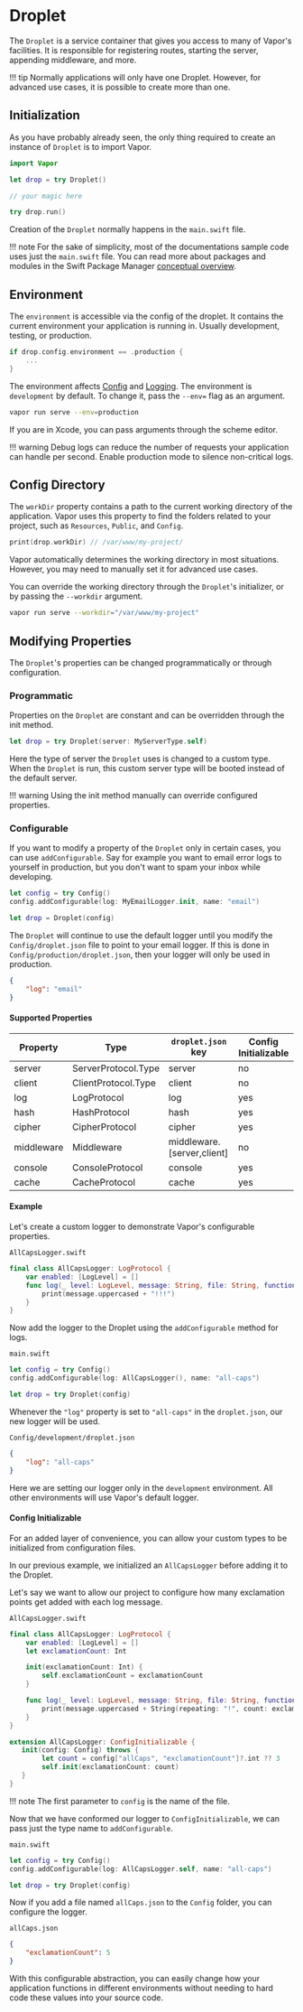 # Droplet

The `Droplet` is a service container that gives you access to many of Vapor's facilities. It is responsible for registering routes, starting the server, appending middleware, and more.

!!! tip
    Normally applications will only have one Droplet. However, for advanced use cases, it is possible to create more than one.

## Initialization

As you have probably already seen, the only thing required to create an instance of `Droplet` is to import Vapor.

```swift
import Vapor

let drop = try Droplet()

// your magic here

try drop.run()
```

Creation of the `Droplet` normally happens in the `main.swift` file. 

!!! note
    For the sake of simplicity, most of the documentations sample code uses just the `main.swift` file. You can read more about packages and modules in the Swift Package Manager [conceptual overview](https://swift.org/package-manager/).

## Environment
The `environment` is accessible via the config of the droplet.
It contains the current environment your application is running in. Usually development, testing, or production.

```swift
if drop.config.environment == .production {
    ...
}
```

The environment affects [Config](../configs/config.md) and [Logging](log.md). The environment is `development` by default. To change it, pass the `--env=` flag as an argument.

```sh
vapor run serve --env=production
```

If you are in Xcode, you can pass arguments through the scheme editor.

!!! warning
    Debug logs can reduce the number of requests your application can handle per second. Enable production mode to silence non-critical logs.

## Config Directory

The `workDir` property contains a path to the current working directory of the application. Vapor uses this property to find the folders related to your project, such as `Resources`, `Public`, and `Config`.

```swift
print(drop.workDir) // /var/www/my-project/
```

Vapor automatically determines the working directory in most situations. However, you may need to manually set it for advanced use cases.

You can override the working directory through the `Droplet`'s initializer, or by passing the `--workdir` argument.

```sh
vapor run serve --workdir="/var/www/my-project"
```

## Modifying Properties

The `Droplet`'s properties can be changed programmatically or through configuration.

### Programmatic 

Properties on the `Droplet` are constant and can be overridden through the init method.

```swift
let drop = try Droplet(server: MyServerType.self)
```

Here the type of server the `Droplet` uses is changed to a custom type. When the `Droplet` is run, this custom server type will be booted instead of the default server.

!!! warning
    Using the init method manually can override configured properties.

### Configurable

If you want to modify a property of the `Droplet` only in certain cases, you can use `addConfigurable`. Say for example you want to email error logs to yourself in production, but you don't want to spam your inbox while developing.

```swift
let config = try Config()
config.addConfigurable(log: MyEmailLogger.init, name: "email")

let drop = Droplet(config)

```

The `Droplet` will continue to use the default logger until you modify the `Config/droplet.json` file to point to your email logger. If this is done in `Config/production/droplet.json`, then your logger will only be used in production.

```json
{
    "log": "email"
}
```

#### Supported Properties

| Property   | Type                | `droplet.json` key         | Config Initializable |
|------------|---------------------|----------------------------|----------------------|
| server     | ServerProtocol.Type | server                     | no                   |
| client     | ClientProtocol.Type | client                     | no                   |
| log        | LogProtocol         | log                        | yes                  |
| hash       | HashProtocol        | hash                       | yes                  |
| cipher     | CipherProtocol      | cipher                     | yes                  |
| middleware | Middleware          | middleware.[server,client] | no                   |
| console    | ConsoleProtocol     | console                    | yes                  |
| cache      | CacheProtocol       | cache                      | yes                  |

#### Example

Let's create a custom logger to demonstrate Vapor's configurable properties.

`AllCapsLogger.swift`
```swift
final class AllCapsLogger: LogProtocol {
    var enabled: [LogLevel] = []
    func log(_ level: LogLevel, message: String, file: String, function: String, line: Int) {
        print(message.uppercased + "!!!")
    }
}
```

Now add the logger to the Droplet using the `addConfigurable` method for logs.

`main.swift`
```swift
let config = try Config()
config.addConfigurable(log: AllCapsLogger(), name: "all-caps")

let drop = try Droplet(config)

```

Whenever the `"log"` property is set to `"all-caps"` in the `droplet.json`, our new logger will be used. 

`Config/development/droplet.json`
```json
{
    "log": "all-caps"
}
```

Here we are setting our logger only in the `development` environment. All other environments will use Vapor's default logger.

#### Config Initializable

For an added layer of convenience, you can allow your custom types to be initialized from configuration files.

In our previous example, we initialized an `AllCapsLogger` before adding it to the Droplet.

Let's say we want to allow our project to configure how many exclamation points get added with each log message.

`AllCapsLogger.swift`
```swift
final class AllCapsLogger: LogProtocol {
    var enabled: [LogLevel] = []
    let exclamationCount: Int

    init(exclamationCount: Int) {
        self.exclamationCount = exclamationCount
    }

    func log(_ level: LogLevel, message: String, file: String, function: String, line: Int) {
        print(message.uppercased + String(repeating: "!", count: exclamationCount))
    }
}

extension AllCapsLogger: ConfigInitializable {
   init(config: Config) throws {
        let count = config["allCaps", "exclamationCount"]?.int ?? 3
        self.init(exclamationCount: count)
   } 
}
```

!!! note
    The first parameter to `config` is the name of the file.

Now that we have conformed our logger to `ConfigInitializable`, we can pass just the type name to `addConfigurable`.


`main.swift`
```swift
let config = try Config()
config.addConfigurable(log: AllCapsLogger.self, name: "all-caps")

let drop = try Droplet(config)

```

Now if you add a file named `allCaps.json` to the `Config` folder, you can configure the logger.

`allCaps.json`
```json
{
    "exclamationCount": 5
}
```

With this configurable abstraction, you can easily change how your application functions in different environments without needing to hard code these values into your source code.
